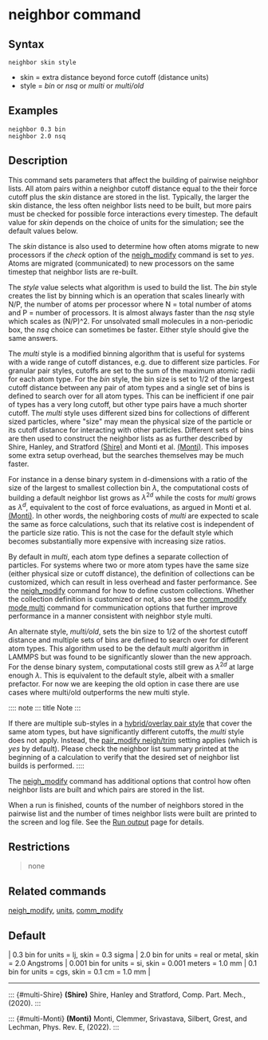 # neighbor command

## Syntax

    neighbor skin style

-   skin = extra distance beyond force cutoff (distance units)
-   style = *bin* or *nsq* or *multi* or *multi/old*

## Examples

``` LAMMPS
neighbor 0.3 bin
neighbor 2.0 nsq
```

## Description

This command sets parameters that affect the building of pairwise
neighbor lists. All atom pairs within a neighbor cutoff distance equal
to the their force cutoff plus the *skin* distance are stored in the
list. Typically, the larger the skin distance, the less often neighbor
lists need to be built, but more pairs must be checked for possible
force interactions every timestep. The default value for *skin* depends
on the choice of units for the simulation; see the default values below.

The *skin* distance is also used to determine how often atoms migrate to
new processors if the *check* option of the [neigh_modify](neigh_modify)
command is set to *yes*. Atoms are migrated (communicated) to new
processors on the same timestep that neighbor lists are re-built.

The *style* value selects what algorithm is used to build the list. The
*bin* style creates the list by binning which is an operation that
scales linearly with N/P, the number of atoms per processor where N =
total number of atoms and P = number of processors. It is almost always
faster than the *nsq* style which scales as (N/P)\^2. For unsolvated
small molecules in a non-periodic box, the *nsq* choice can sometimes be
faster. Either style should give the same answers.

The *multi* style is a modified binning algorithm that is useful for
systems with a wide range of cutoff distances, e.g. due to different
size particles. For granular pair styles, cutoffs are set to the sum of
the maximum atomic radii for each atom type. For the *bin* style, the
bin size is set to 1/2 of the largest cutoff distance between any pair
of atom types and a single set of bins is defined to search over for all
atom types. This can be inefficient if one pair of types has a very long
cutoff, but other type pairs have a much shorter cutoff. The *multi*
style uses different sized bins for collections of different sized
particles, where \"size\" may mean the physical size of the particle or
its cutoff distance for interacting with other particles. Different sets
of bins are then used to construct the neighbor lists as as further
described by Shire, Hanley, and Stratford [(Shire)](multi-Shire) and
Monti et al. [(Monti)](multi-Monti). This imposes some extra setup
overhead, but the searches themselves may be much faster.

For instance in a dense binary system in d-dimensions with a ratio of
the size of the largest to smallest collection bin $\lambda$, the
computational costs of building a default neighbor list grows as
$\lambda^{2d}$ while the costs for *multi* grows as $\lambda^d$,
equivalent to the cost of force evaluations, as argued in Monti et al.
[(Monti)](multi-Monti). In other words, the neighboring costs of *multi*
are expected to scale the same as force calculations, such that its
relative cost is independent of the particle size ratio. This is not the
case for the default style which becomes substantially more expensive
with increasing size ratios.

By default in *multi*, each atom type defines a separate collection of
particles. For systems where two or more atom types have the same size
(either physical size or cutoff distance), the definition of collections
can be customized, which can result in less overhead and faster
performance. See the [neigh_modify](neigh_modify) command for how to
define custom collections. Whether the collection definition is
customized or not, also see the [comm_modify mode multi](comm_modify)
command for communication options that further improve performance in a
manner consistent with neighbor style multi.

An alternate style, *multi/old*, sets the bin size to 1/2 of the
shortest cutoff distance and multiple sets of bins are defined to search
over for different atom types. This algorithm used to be the default
*multi* algorithm in LAMMPS but was found to be significantly slower
than the new approach. For the dense binary system, computational costs
still grew as $\lambda^{2d}$ at large enough $\lambda$. This is
equivalent to the default style, albeit with a smaller prefactor. For
now we are keeping the old option in case there are use cases where
multi/old outperforms the new multi style.

:::: note
::: title
Note
:::

If there are multiple sub-styles in a [hybrid/overlay pair
style](pair_hybrid) that cover the same atom types, but have
significantly different cutoffs, the *multi* style does not apply.
Instead, the [pair_modify neigh/trim](pair_modify) setting applies
(which is *yes* by default). Please check the neighbor list summary
printed at the beginning of a calculation to verify that the desired set
of neighbor list builds is performed.
::::

The [neigh_modify](neigh_modify) command has additional options that
control how often neighbor lists are built and which pairs are stored in
the list.

When a run is finished, counts of the number of neighbors stored in the
pairwise list and the number of times neighbor lists were built are
printed to the screen and log file. See the [Run output](Run_output)
page for details.

## Restrictions

> none

## Related commands

[neigh_modify](neigh_modify), [units](units), [comm_modify](comm_modify)

## Default

| 0.3 bin for units = lj, skin = 0.3 sigma
| 2.0 bin for units = real or metal, skin = 2.0 Angstroms
| 0.001 bin for units = si, skin = 0.001 meters = 1.0 mm
| 0.1 bin for units = cgs, skin = 0.1 cm = 1.0 mm
| 

------------------------------------------------------------------------

::: {#multi-Shire}
**(Shire)** Shire, Hanley and Stratford, Comp. Part. Mech., (2020).
:::

::: {#multi-Monti}
**(Monti)** Monti, Clemmer, Srivastava, Silbert, Grest, and Lechman,
Phys. Rev. E, (2022).
:::
